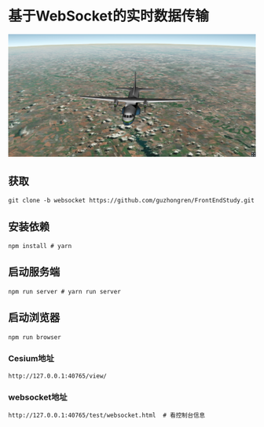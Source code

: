 # 基于WebSocket的实时数据传输

![Cesium Air WebSocket](./img/air.png)

## 获取

```shell
git clone -b websocket https://github.com/guzhongren/FrontEndStudy.git
```

## 安装依赖

```shell
npm install # yarn
```

## 启动服务端

```shell
npm run server # yarn run server
```

## 启动浏览器

```shell
npm run browser
```

### Cesium地址

```shell
http://127.0.0.1:40765/view/
````

### websocket地址

```shell
http://127.0.0.1:40765/test/websocket.html  # 看控制台信息
```
